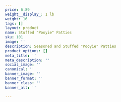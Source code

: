 ```yaml
---
price: 6.89
weight__display_: 1 lb
weight: 16
tags: []
layout: product
name: Stuffed "Pooyie" Patties
sku: 101
image: ''
description: Seasoned and Stuffed "Pooyie" Patties
product_options: []
meta_title: ''
meta_description: ''
social_image: ''
canonical: ''
banner_image: ''
banner_format: ''
banner_class: ''
banner_alt: ''

---
```

